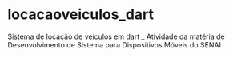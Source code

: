# locacaoveiculos_dart
Sistema de locação de veículos em dart _ Atividade da matéria de Desenvolvimento de Sistema para Dispositivos Móveis do SENAI
